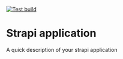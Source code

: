 [![Test build](https://github.com/glagius/devops-github-actions/actions/workflows/workflow.yml/badge.svg)](https://github.com/glagius/devops-github-actions/actions/workflows/workflow.yml)

# Strapi application

A quick description of your strapi application
